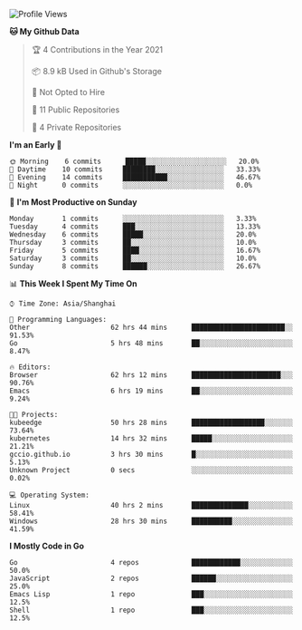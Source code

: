 <!--START_SECTION:waka-->
![Profile Views](http://img.shields.io/badge/Profile%20Views-9-blue)

**🐱 My Github Data** 

> 🏆 4 Contributions in the Year 2021
 > 
> 📦 8.9 kB Used in Github's Storage 
 > 
> 🚫 Not Opted to Hire
 > 
> 📜 11 Public Repositories 
 > 
> 🔑 4 Private Repositories  
 > 
**I'm an Early 🐤** 

```text
🌞 Morning    6 commits      █████░░░░░░░░░░░░░░░░░░░░   20.0% 
🌆 Daytime    10 commits     ████████░░░░░░░░░░░░░░░░░   33.33% 
🌃 Evening    14 commits     ███████████░░░░░░░░░░░░░░   46.67% 
🌙 Night      0 commits      ░░░░░░░░░░░░░░░░░░░░░░░░░   0.0%

```
📅 **I'm Most Productive on Sunday** 

```text
Monday       1 commits      ░░░░░░░░░░░░░░░░░░░░░░░░░   3.33% 
Tuesday      4 commits      ███░░░░░░░░░░░░░░░░░░░░░░   13.33% 
Wednesday    6 commits      █████░░░░░░░░░░░░░░░░░░░░   20.0% 
Thursday     3 commits      ██░░░░░░░░░░░░░░░░░░░░░░░   10.0% 
Friday       5 commits      ████░░░░░░░░░░░░░░░░░░░░░   16.67% 
Saturday     3 commits      ██░░░░░░░░░░░░░░░░░░░░░░░   10.0% 
Sunday       8 commits      ██████░░░░░░░░░░░░░░░░░░░   26.67%

```


📊 **This Week I Spent My Time On** 

```text
⌚︎ Time Zone: Asia/Shanghai

💬 Programming Languages: 
Other                    62 hrs 44 mins      ███████████████████████░░   91.53% 
Go                       5 hrs 48 mins       ██░░░░░░░░░░░░░░░░░░░░░░░   8.47%

🔥 Editors: 
Browser                  62 hrs 12 mins      ██████████████████████░░░   90.76% 
Emacs                    6 hrs 19 mins       ██░░░░░░░░░░░░░░░░░░░░░░░   9.24%

🐱‍💻 Projects: 
kubeedge                 50 hrs 28 mins      ██████████████████░░░░░░░   73.64% 
kubernetes               14 hrs 32 mins      █████░░░░░░░░░░░░░░░░░░░░   21.21% 
gccio.github.io          3 hrs 30 mins       █░░░░░░░░░░░░░░░░░░░░░░░░   5.13% 
Unknown Project          0 secs              ░░░░░░░░░░░░░░░░░░░░░░░░░   0.02%

💻 Operating System: 
Linux                    40 hrs 2 mins       ██████████████░░░░░░░░░░░   58.41% 
Windows                  28 hrs 30 mins      ██████████░░░░░░░░░░░░░░░   41.59%

```

**I Mostly Code in Go** 

```text
Go                       4 repos             ████████████░░░░░░░░░░░░░   50.0% 
JavaScript               2 repos             ██████░░░░░░░░░░░░░░░░░░░   25.0% 
Emacs Lisp               1 repo              ███░░░░░░░░░░░░░░░░░░░░░░   12.5% 
Shell                    1 repo              ███░░░░░░░░░░░░░░░░░░░░░░   12.5%

```



<!--END_SECTION:waka-->
